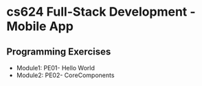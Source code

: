 # cs624 Full-Stack Development - Mobile App

## Programming Exercises

* Module1: PE01- Hello World
* Module2: PE02- CoreComponents

